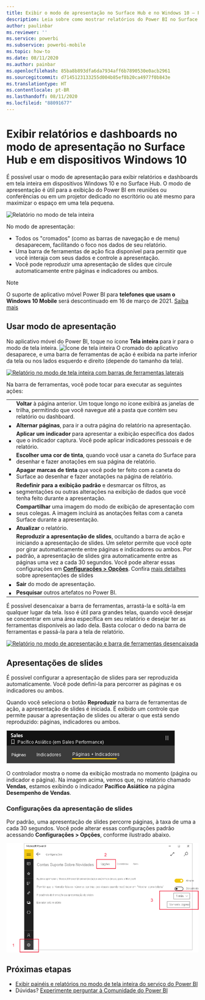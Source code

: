 ```yaml
---
title: Exibir o modo de apresentação no Surface Hub e no Windows 10 – Power BI
description: Leia sobre como mostrar relatórios do Power BI no Surface Hub e mostrar dashboards do Power BI, relatórios e blocos no modo de tela inteira em dispositivos com o Windows 10.
author: paulinbar
ms.reviewer: ''
ms.service: powerbi
ms.subservice: powerbi-mobile
ms.topic: how-to
ms.date: 08/11/2020
ms.author: painbar
ms.openlocfilehash: 85ba8b893dfa6da7934aff6b7890530e0acb2961
ms.sourcegitcommit: d7145123133255d004b85ef8b20ca4977f0b843e
ms.translationtype: HT
ms.contentlocale: pt-BR
ms.lasthandoff: 08/11/2020
ms.locfileid: "88091677"
---
```

# <a name="view-reports-and-dashboards-in-presentation-mode-on-surface-hub-and-windows-10-devices"></a>Exibir relatórios e dashboards no modo de apresentação no Surface Hub e em dispositivos Windows 10
É possível usar o modo de apresentação para exibir relatórios e dashboards em tela inteira em dispositivos Windows 10 e no Surface Hub. O modo de apresentação é útil para a exibição do Power BI em reuniões ou conferências ou em um projetor dedicado no escritório ou até mesmo para maximizar o espaço em uma tela pequena.

![Relatório no modo de tela inteira](./media/mobile-windows-10-app-presentation-mode/power-bi-presentation-mode-2.png)

No modo de apresentação:
* Todos os "cromados" (como as barras de navegação e de menu) desaparecem, facilitando o foco nos dados de seu relatório.
* Uma barra de ferramentas de ação fica disponível para permitir que você interaja com seus dados e controle a apresentação.
* Você pode reproduzir uma apresentação de slides que circule automaticamente entre páginas e indicadores ou ambos.

>[!NOTE]
>O suporte de aplicativo móvel Power BI para **telefones que usam o Windows 10 Mobile** será descontinuado em 16 de março de 2021. [Saiba mais](https://go.microsoft.com/fwlink/?linkid=2121400)

## <a name="use-presentation-mode"></a>Usar modo de apresentação
No aplicativo móvel do Power BI, toque no ícone **Tela inteira** para ir para o modo de tela inteira.
![Ícone de tela inteira](././media/mobile-windows-10-app-presentation-mode/power-bi-full-screen-icon.png) O cromado do aplicativo desaparece, e uma barra de ferramentas de ação é exibida na parte inferior da tela ou nos lados esquerdo e direito (depende do tamanho da tela).

[![Relatório no modo de tela inteira com barras de ferramentas laterais](./media/mobile-windows-10-app-presentation-mode/power-bi-presentation-mode-toolbar.png)](./media/mobile-windows-10-app-presentation-mode/power-bi-presentation-mode-toolbar-expanded.png#lightbox)

Na barra de ferramentas, você pode tocar para executar as seguintes ações:

|||
|-|-|
|![ícone de voltar](./media/mobile-windows-10-app-presentation-mode/power-bi-windows-10-presentation-back-icon.png)|**Voltar** à página anterior. Um toque longo no ícone exibirá as janelas de trilha, permitindo que você navegue até a pasta que contém seu relatório ou dashboard.|
|![Ícone de Paginação](./media/mobile-windows-10-app-presentation-mode/power-bi-windows-10-presentation-pages-icon.png)|**Alternar páginas**, para ir a outra página do relatório na apresentação.|
|![Ícone de Indicadores](./media/mobile-windows-10-app-presentation-mode/power-bi-windows-10-presentation-bookmarks-icon.png)|**Aplicar um indicador** para apresentar a exibição específica dos dados que o indicador captura. Você pode aplicar indicadores pessoais e de relatório.|
|![Ícone de Tinta](./media/mobile-windows-10-app-presentation-mode/power-bi-windows-10-presentation-ink-icon.png)|**Escolher uma cor de tinta**, quando você usar a caneta do Surface para desenhar e fazer anotações em sua página de relatório.|
|![Ícone de Borracha](./media/mobile-windows-10-app-presentation-mode/power-bi-windows-10-presentation-eraser-icon.png)|**Apagar marcas de tinta** que você pode ter feito com a caneta do Surface ao desenhar e fazer anotações na página de relatório.          |
|![Ícone de Redefinir](./media/mobile-windows-10-app-presentation-mode/power-bi-windows-10-presentation-reset-icon.png)|**Redefinir para a exibição padrão** e desmarcar os filtros, as segmentações ou outras alterações na exibição de dados que você tenha feito durante a apresentação.|
|![Ícone Compartilhar](./media/mobile-windows-10-app-presentation-mode/power-bi-windows-10-share-icon.png)|**Compartilhar** uma imagem do modo de exibição de apresentação com seus colegas. A imagem incluirá as anotações feitas com a caneta Surface durante a apresentação.|
|![Ícone de atualização](./media/mobile-windows-10-app-presentation-mode/power-bi-windows-10-presentation-refresh-icon.png)|**Atualizar** o relatório.|
|![Ícone de reprodução](./media/mobile-windows-10-app-presentation-mode/power-bi-windows-10-presentation-play-icon.png)|**Reproduzir a apresentação de slides**, ocultando a barra de ação e iniciando a apresentação de slides. Um seletor permite que você opte por girar automaticamente entre páginas e indicadores ou ambos. Por padrão, a apresentação de slides gira automaticamente entre as páginas uma vez a cada 30 segundos. Você pode alterar essas configurações em [**Configurações > Opções**](#slideshow-settings). Confira [mais detalhes](#slideshows) sobre apresentações de slides|
|![Sair do modo de tela inteira](./media/mobile-windows-10-app-presentation-mode/power-bi-windows-10-exit-full-screen-icon.png)|**Sair** do modo de apresentação.|
|![Ícone de pesquisa](./media/mobile-windows-10-app-presentation-mode/power-bi-windows-10-presentation-search-icon.png)|**Pesquisar** outros artefatos no Power BI.|

É possível desencaixar a barra de ferramentas, arrastá-la e soltá-la em qualquer lugar da tela. Isso é útil para grandes telas, quando você desejar se concentrar em uma área específica em seu relatório e desejar ter as ferramentas disponíveis ao lado dela. Basta colocar o dedo na barra de ferramentas e passá-la para a tela de relatório.

[![Relatório no modo de apresentação e barra de ferramentas desencaixada](./media/mobile-windows-10-app-presentation-mode/power-bi-windows-10-presentation-drag-toolbar-2.png)](./media/mobile-windows-10-app-presentation-mode/power-bi-windows-10-presentation-drag-toolbar-2-expanded.png#lightbox)

## <a name="slideshows"></a>Apresentações de slides

É possível configurar a apresentação de slides para ser reproduzida automaticamente. Você pode defini-la para percorrer as páginas e os indicadores ou ambos.

Quando você seleciona o botão **Reproduzir** na barra de ferramentas de ação, a apresentação de slides é iniciada. É exibido um controle que permite pausar a apresentação de slides ou alterar o que está sendo reproduzido: páginas, indicadores ou ambos.

![Captura de tela do seletor de apresentação de slides](././media/mobile-windows-10-app-presentation-mode//power-bi-windows-10-slideshow-selector.png)

 O controlador mostra o nome da exibição mostrada no momento (página ou indicador e página). Na imagem acima, vemos que, no relatório chamado **Vendas**, estamos exibindo o indicador **Pacífico Asiático** na página **Desempenho de Vendas**.

### <a name="slideshow-settings"></a>Configurações da apresentação de slides

Por padrão, uma apresentação de slides percorre páginas, à taxa de uma a cada 30 segundos. Você pode alterar essas configurações padrão acessando **Configurações > Opções**, conforme ilustrado abaixo.

![Captura de tela das configurações de apresentação de slides](././media/mobile-windows-10-app-presentation-mode//power-bi-windows-10-slideshow-settings.png)

## <a name="next-steps"></a>Próximas etapas
* [Exibir painéis e relatórios no modo de tela inteira do serviço do Power BI](../end-user-focus.md)
* Dúvidas? [Experimente perguntar à Comunidade do Power BI](https://community.powerbi.com/)
